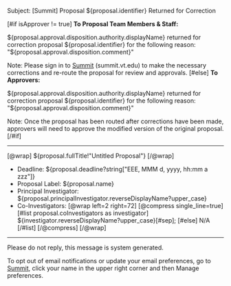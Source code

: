 Subject: [Summit] Proposal ${proposal.identifier} Returned for Correction

[#if isApprover != true]
**To Proposal Team Members & Staff:**

${proposal.approval.disposition.authority.displayName} returned for correction proposal ${proposal.identifier} for the following reason: "${proposal.approval.disposition.comment}"

Note: Please sign in to [Summit](summit.vt.edu) (summit.vt.edu) to make the necessary corrections and re-route the proposal for review and approvals.
[#else]
**To Approvers:**

${proposal.approval.disposition.authority.displayName} returned for correction proposal ${proposal.identifier} for the following reason: "${proposal.approval.disposition.comment}"

Note: Once the proposal has been routed after corrections have been made, approvers will need to approve the modified version of the original proposal.
[/#if]

------------------------------------------------------------------------
[@wrap]
${proposal.fullTitle!"Untitled Proposal"}
[/@wrap]

* Deadline:
  ${proposal.deadline?string["EEE, MMM d, yyyy, hh:mm a zzz"]}
* Proposal Label:
  ${proposal.name}
* Principal Investigator:
  ${proposal.principalInvestigator.reverseDisplayName?upper_case}
* Co-Investigators:
  [@wrap left=2 right=72]
  [@compress single_line=true]
  [#list proposal.coInvestigators as investigator]
  ${investigator.reverseDisplayName?upper_case}[#sep];
  [#else] N/A
  [/#list]
  [/@compress]
  [/@wrap]

------------------------------------------------------------------------
Please do not reply, this message is system generated.

To opt out of email notifications or update your email preferences, go to [Summit](summit.vt.edu), click your name in the upper right corner and then Manage preferences.
